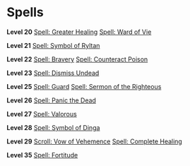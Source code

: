 <!-- TITLE: Bishop -->
<!-- SUBTITLE: In a world without Gods it is passing strange to see so many of the devout.  Bishops offer their flock a safe space to practice their religions, no matter where they came from. Armed with divine power and blessings unknowable, Bishops roam the world offering aid to those in need.-->

# Spells
**Level 20**
[Spell: Greater Healing](greater-healing)
[Spell: Ward of Vie](ward-of-vie)

**Level 21**
[Spell: Symbol of Ryltan](symbol-of-ryltan)

**Level 22**
[Spell: Bravery](bravery)
[Spell: Counteract Poison](counteract-poison)

**Level 23**
[Spell: Dismiss Undead](dismiss-undead)

**Level 25**
[Spell: Guard](guard)
[Spell: Sermon of the Righteous](sermon-of-the-righteous)

**Level 26**
[Spell: Panic the Dead](panic-the-dead)

**Level 27**
[Spell: Valorous](valorous)

**Level 28**
[Spell: Symbol of Dinga](symbal-of-dinga)

**Level 29**
[Scroll: Vow of Vehemence](vow-of-vehemence)
[Spell: Complete Healing](complete-healing)

**Level 35**
[Spell: Fortitude](fortitude)